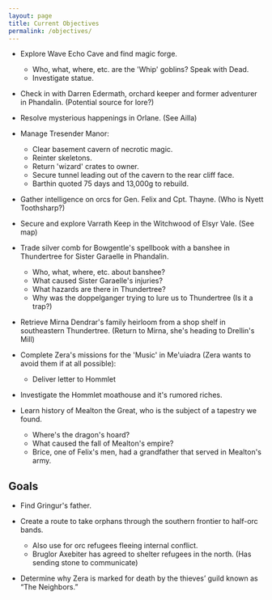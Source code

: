 ```yaml
---
layout: page
title: Current Objectives
permalink: /objectives/
---
```

- Explore Wave Echo Cave and find magic forge.
  - Who, what, where, etc. are the 'Whip' goblins? Speak with Dead.
  - Investigate statue.
  
- Check in with Darren Edermath, orchard keeper and former adventurer in Phandalin. (Potential source for lore?)
  
- Resolve mysterious happenings in Orlane. (See Ailla)

- Manage Tresender Manor: 
  - Clear basement cavern of necrotic magic.
  - Reinter skeletons.
  - Return 'wizard' crates to owner.
  - Secure tunnel leading out of the cavern to the rear cliff face.
  - Barthin quoted 75 days and 13,000g to rebuild.

- Gather intelligence on orcs for Gen. Felix and Cpt. Thayne. (Who is Nyett Toothsharp?)

- Secure and explore Varrath Keep in the Witchwood of Elsyr Vale. (See map)

- Trade silver comb for Bowgentle's spellbook with a banshee in Thundertree for Sister Garaelle in Phandalin.
  - Who, what, where, etc. about banshee?
  - What caused Sister Garaelle's injuries?
  - What hazards are there in Thundertree? 
  - Why was the doppelganger trying to lure us to Thundertree (Is it a trap?)

- Retrieve Mirna Dendrar's family heirloom from a shop shelf in southeastern Thundertree. (Return to Mirna, she's heading to Drellin's Mill)

- Complete Zera's missions for the 'Music' in Me'uiadra (Zera wants to avoid them if at all possible):
  - Deliver letter to Hommlet

- Investigate the Hommlet moathouse and it's rumored riches.

- Learn history of Mealton the Great, who is the subject of a tapestry we found.
  - Where's the dragon's hoard?
  - What caused the fall of Mealton's empire?
  - Brice, one of Felix's men, had a grandfather that served in Mealton's army.

## Goals

- Find Gringur's father.

- Create a route to take orphans through the southern frontier to half-orc bands.
  - Also use for orc refugees fleeing internal conflict.
  - Bruglor Axebiter has agreed to shelter refugees in the north. (Has sending stone to communicate)

- Determine why Zera is marked for death by the thieves’ guild known as “The Neighbors.”
